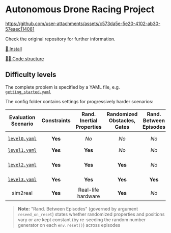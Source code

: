 # Autonomous Drone Racing Project

https://github.com/user-attachments/assets/c573da5e-5e20-4102-ab30-57eaec114081

Check the original repository for further information.

[💾 Install](docs/INSTALL.md)

[👨‍💻 Code structure](docs/STRUCTURE.md)


## Difficulty levels
The complete problem is specified by a YAML file, e.g. [`getting_started.yaml`](config/getting_started.yaml)

The config folder contains settings for progressively harder scenarios:

|         Evaluation Scenario         | Constraints | Rand. Inertial Properties | Randomized Obstacles, Gates | Rand. Between Episodes |         Notes         |
| :---------------------------------: | :---------: | :-----------------------: | :-------------------------: | :--------------------: | :-------------------: |
| [`level0.yaml`](config/level0.yaml) |   **Yes**   |           *No*            |            *No*             |          *No*          |   Perfect knowledge   |
| [`level1.yaml`](config/level1.yaml) |   **Yes**   |          **Yes**          |            *No*             |          *No*          |       Adaptive        |
| [`level2.yaml`](config/level2.yaml) |   **Yes**   |          **Yes**          |           **Yes**           |          *No*          | Learning, re-planning |
| [`level3.yaml`](config/level3.yaml) |   **Yes**   |          **Yes**          |           **Yes**           |        **Yes**         |      Robustness       |
|                                     |             |                           |                             |                        |                       |
|              sim2real               |   **Yes**   |    Real-life hardware     |           **Yes**           |          *No*          |   Sim2real transfer   |

> **Note:** "Rand. Between Episodes" (governed by argument `reseed_on_reset`) states whether randomized properties and positions vary or are kept constant (by re-seeding the random number generator on each `env.reset()`) across episodes

